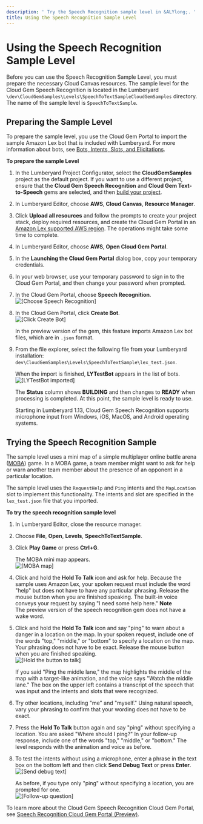 ```yaml
---
description: ' Try the Speech Recognition sample level in &ALYlong;. '
title: Using the Speech Recognition Sample Level
---
```

# Using the Speech Recognition Sample Level<a name="cloud-canvas-cloud-gem-speech-recognition-sample-level"></a>

Before you can use the Speech Recognition Sample Level, you must prepare the necessary Cloud Canvas resources\. The sample level for the Cloud Gem Speech Recognition is located in the Lumberyard `\dev\CloudGemSamples\Levels\SpeechToTextSampleCloudGemSamples` directory\. The name of the sample level is `SpeechToTextSample`\.

## Preparing the Sample Level<a name="cloud-canvas-cloud-gem-speech-recognition-sample-level-preparing-the-sample-level"></a>

To prepare the sample level, you use the Cloud Gem Portal to import the sample Amazon Lex bot that is included with Lumberyard\. For more information about bots, see [ Bots, Intents, Slots, and Elicitations](cloud-canvas-cloud-gem-speech-recognition-intro.md#cloud-canvas-cloud-gem-speech-recognition-intro-bots-intents-slots-and-elicitations)\.

**To prepare the sample Level**

1. In the Lumberyard Project Configurator, select the **CloudGemSamples** project as the default project\. If you want to use a different project, ensure that the **Cloud Gem Speech Recognition** and **Cloud Gem Text\-to\-Speech** gems are selected, and then [build your project](game-build-intro.md)\.

1. In Lumberyard Editor, choose **AWS**, **Cloud Canvas**, **Resource Manager**\.

1. Click **Upload all resources** and follow the prompts to create your project stack, deploy required resources, and create the Cloud Gem Portal in an [Amazon Lex supported AWS region](https://docs.aws.amazon.com/general/latest/gr/rande.html#lex_region)\. The operations might take some time to complete\.

1. In Lumberyard Editor, choose **AWS**, **Open Cloud Gem Portal**\.

1. In the **Launching the Cloud Gem Portal** dialog box, copy your temporary credentials\.

1. In your web browser, use your temporary password to sign in to the Cloud Gem Portal, and then change your password when prompted\.

1. In the Cloud Gem Portal, choose **Speech Recognition**\.  
![\[Choose Speech Recognition\]](/images/userguide/cloud_canvas/cloud-canvas-cloud-gem-speech-recognition-sample-level-1.png)

1. In the Cloud Gem Portal, click **Create Bot**\.  
![\[Click Create Bot\]](/images/userguide/cloud_canvas/cloud-canvas-cloud-gem-speech-recognition-sample-level-2.png)

   In the preview version of the gem, this feature imports Amazon Lex bot files, which are in `.json` format\.

1. From the file explorer, select the following file from your Lumberyard installation: `dev\CloudGemSamples\Levels\SpeechToTextSample\lex_test.json`\.

   When the import is finished, **LYTestBot** appears in the list of bots\.  
![\[LYTestBot imported\]](/images/userguide/cloud_canvas/cloud-canvas-cloud-gem-speech-recognition-sample-level-3.png)

   The **Status** column shows **BUILDING** and then changes to **READY** when processing is completed\. At this point, the sample level is ready to use\.

   Starting in Lumberyard 1\.13, Cloud Gem Speech Recognition supports microphone input from Windows, iOS, MacOS, and Android operating systems\.

## Trying the Speech Recognition Sample<a name="cloud-canvas-cloud-gem-speech-recognition-sample-level-trying-the-speech-recognition-sample"></a>

The sample level uses a mini map of a simple multiplayer online battle arena \([MOBA](https://en.wikipedia.org/wiki/Multiplayer_online_battle_arena)\) game\. In a MOBA game, a team member might want to ask for help or warn another team member about the presence of an opponent in a particular location\.

The sample level uses the `RequestHelp` and `Ping` intents and the `MapLocation` slot to implement this functionality\. The intents and slot are specified in the `lex_test.json` file that you imported\.

**To try the speech recognition sample level**

1. In Lumberyard Editor, close the resource manager\.

1. Choose **File**, **Open**, **Levels**, **SpeechToTextSample**\.

1. Click **Play Game** or press **Ctrl\+G**\.

   The MOBA mini map appears\.  
![\[MOBA map\]](/images/userguide/cloud_canvas/cloud-canvas-cloud-gem-speech-recognition-sample-level-4.png)

1. Click and hold the **Hold To Talk** icon and ask for help\. Because the sample uses Amazon Lex, your spoken request must include the word "help" but does not have to have any particular phrasing\. Release the mouse button when you are finished speaking\. The built\-in voice conveys your request by saying "I need some help here\."
**Note**  
The preview version of the speech recognition gem does not have a wake word\.

1. Click and hold the **Hold To Talk** icon and say "ping" to warn about a danger in a location on the map\. In your spoken request, include one of the words "top," "middle," or "bottom" to specify a location on the map\. Your phrasing does not have to be exact\. Release the mouse button when you are finished speaking\.  
![\[Hold the button to talk\]](/images/userguide/cloud_canvas/cloud-canvas-cloud-gem-speech-recognition-sample-level-5.png)

   If you said "Ping the middle lane," the map highlights the middle of the map with a target\-like animation, and the voice says "Watch the middle lane\." The box on the upper left contains a transcript of the speech that was input and the intents and slots that were recognized\.

1. Try other locations, including "me" and "myself\." Using natural speech, vary your phrasing to confirm that your wording does not have to be exact\.

1. Press the **Hold To Talk** button again and say "ping" without specifying a location\. You are asked "Where should I ping?" In your follow\-up response, include one of the words "top," "middle," or "bottom\." The level responds with the animation and voice as before\.

1. To test the intents without using a microphone, enter a phrase in the text box on the bottom left and then click **Send Debug Text** or press **Enter**\.  
![\[Send debug text\]](/images/userguide/cloud_canvas/cloud-canvas-cloud-gem-speech-recognition-sample-level-6.png)

   As before, if you type only "ping" without specifying a location, you are prompted for one\.  
![\[Follow-up question\]](/images/userguide/cloud_canvas/cloud-canvas-cloud-gem-speech-recognition-sample-level-7.png)

To learn more about the Cloud Gem Speech Recognition Cloud Gem Portal, see [Speech Recognition Cloud Gem Portal \(Preview\)](cloud-canvas-cloud-gem-speech-recognition-cgp.md)\.